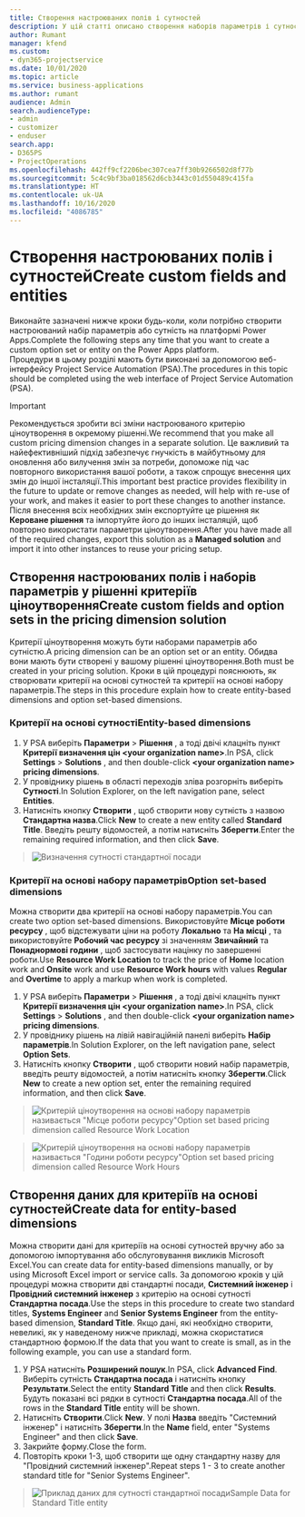 ```yaml
---
title: Створення настроюваних полів і сутностей
description: У цій статті описано створення наборів параметрів і сутностей у власному рішенні на платформі Power Apps.
author: Rumant
manager: kfend
ms.custom:
- dyn365-projectservice
ms.date: 10/01/2020
ms.topic: article
ms.service: business-applications
ms.author: rumant
audience: Admin
search.audienceType:
- admin
- customizer
- enduser
search.app:
- D365PS
- ProjectOperations
ms.openlocfilehash: 442ff9cf2206bec307cea7ff30b9266502d8f77b
ms.sourcegitcommit: 5c4c9bf3ba018562d6cb3443c01d550489c415fa
ms.translationtype: HT
ms.contentlocale: uk-UA
ms.lasthandoff: 10/16/2020
ms.locfileid: "4086785"
---
```

# <a name="create-custom-fields-and-entities"></a><span data-ttu-id="b4b8b-103">Створення настроюваних полів і сутностей</span><span class="sxs-lookup"><span data-stu-id="b4b8b-103">Create custom fields and entities</span></span> 

<span data-ttu-id="b4b8b-104">Виконайте зазначені нижче кроки будь-коли, коли потрібно створити настроюваний набір параметрів або сутність на платформі Power Apps.</span><span class="sxs-lookup"><span data-stu-id="b4b8b-104">Complete the following steps any time that you want to create a custom option set or entity on the Power Apps platform.</span></span>  
<span data-ttu-id="b4b8b-105">Процедури в цьому розділі мають бути виконані за допомогою веб-інтерфейсу Project Service Automation (PSA).</span><span class="sxs-lookup"><span data-stu-id="b4b8b-105">The procedures in this topic should be completed using the web interface of Project Service Automation (PSA).</span></span>

> [!IMPORTANT]
> <span data-ttu-id="b4b8b-106">Рекомендується зробити всі зміни настроюваного критерію ціноутворення в окремому рішенні.</span><span class="sxs-lookup"><span data-stu-id="b4b8b-106">We recommend that you make all custom pricing dimension changes in a separate solution.</span></span> <span data-ttu-id="b4b8b-107">Це важливий та найефективніший підхід забезпечує гнучкість в майбутньому для оновлення або вилучення змін за потреби, допоможе під час повторного використання вашої роботи, а також спрощує внесення цих змін до іншої інсталяції.</span><span class="sxs-lookup"><span data-stu-id="b4b8b-107">This important best practice provides flexibility in the future to update or remove changes as needed, will help with re-use of your work, and makes it easier to port these changes to another instance.</span></span> <span data-ttu-id="b4b8b-108">Після внесення всіх необхідних змін експортуйте це рішення як **Кероване рішення** та імпортуйте його до інших інсталяцій, щоб повторно використати параметри ціноутворення.</span><span class="sxs-lookup"><span data-stu-id="b4b8b-108">After you have made all of the required changes, export this solution as a **Managed solution** and import it into other instances to reuse your pricing setup.</span></span>

  
## <a name="create-custom-fields-and-option-sets-in-the-pricing-dimension-solution"></a><span data-ttu-id="b4b8b-109">Створення настроюваних полів і наборів параметрів у рішенні критеріїв ціноутворення</span><span class="sxs-lookup"><span data-stu-id="b4b8b-109">Create custom fields and option sets in the pricing dimension solution</span></span>

<span data-ttu-id="b4b8b-110">Критерії ціноутворення можуть бути наборами параметрів або сутністю.</span><span class="sxs-lookup"><span data-stu-id="b4b8b-110">A pricing dimension can be an option set or an entity.</span></span> <span data-ttu-id="b4b8b-111">Обидва вони мають бути створені у вашому рішенні ціноутворення.</span><span class="sxs-lookup"><span data-stu-id="b4b8b-111">Both must be created in your pricing solution.</span></span> <span data-ttu-id="b4b8b-112">Кроки в цій процедурі пояснюють, як створювати критерії на основі сутностей та критерії на основі набору параметрів.</span><span class="sxs-lookup"><span data-stu-id="b4b8b-112">The steps in this procedure explain how to create entity-based dimensions and option set-based dimensions.</span></span>

### <a name="entity-based-dimensions"></a><span data-ttu-id="b4b8b-113">Критерії на основі сутності</span><span class="sxs-lookup"><span data-stu-id="b4b8b-113">Entity-based dimensions</span></span>

1. <span data-ttu-id="b4b8b-114">У PSA виберіть **Параметри** > **Рішення** , а тоді двічі клацніть пункт **Критерії визначення цін \<your organization name>**.</span><span class="sxs-lookup"><span data-stu-id="b4b8b-114">In PSA, click **Settings** > **Solutions** , and then double-click **\<your organization name> pricing dimensions**.</span></span>
2. <span data-ttu-id="b4b8b-115">У провіднику рішень в області переходів зліва розгорніть виберіть **Сутності**.</span><span class="sxs-lookup"><span data-stu-id="b4b8b-115">In Solution Explorer, on the left navigation pane, select **Entities**.</span></span>
3. <span data-ttu-id="b4b8b-116">Натисніть кнопку **Створити** , щоб створити нову сутність з назвою **Стандартна назва**.</span><span class="sxs-lookup"><span data-stu-id="b4b8b-116">Click **New** to create a new entity called **Standard Title**.</span></span> <span data-ttu-id="b4b8b-117">Введіть решту відомостей, а потім натисніть **Зберегти**.</span><span class="sxs-lookup"><span data-stu-id="b4b8b-117">Enter the remaining required information, and then click **Save**.</span></span>

> ![Визначення сутності стандартної посади](media/Standard-Title-entity-definition.png)


### <a name="option-set-based-dimensions"></a><span data-ttu-id="b4b8b-119">Критерії на основі набору параметрів</span><span class="sxs-lookup"><span data-stu-id="b4b8b-119">Option set-based dimensions</span></span> 
<span data-ttu-id="b4b8b-120">Можна створити два критерії на основі набору параметрів.</span><span class="sxs-lookup"><span data-stu-id="b4b8b-120">You can create two option set-based dimensions.</span></span> <span data-ttu-id="b4b8b-121">Використовуйте **Місце роботи ресурсу** , щоб відстежувати ціни на роботу **Локально** та **На місці** , та використовуйте **Робочий час ресурсу** зі значенням **Звичайний** та **Понаднормові години** , щоб застосувати націнку по завершенні роботи.</span><span class="sxs-lookup"><span data-stu-id="b4b8b-121">Use **Resource Work Location** to track the price of **Home** location work and **Onsite** work and use **Resource Work hours** with values **Regular** and **Overtime** to apply a markup when work is completed.</span></span>


1. <span data-ttu-id="b4b8b-122">У PSA виберіть **Параметри** > **Рішення** , а тоді двічі клацніть пункт **Критерії визначення цін \<your organization name>**.</span><span class="sxs-lookup"><span data-stu-id="b4b8b-122">In PSA, click **Settings** > **Solutions** , and then double-click  **\<your organization name> pricing dimensions**.</span></span> 
2. <span data-ttu-id="b4b8b-123">У провіднику рішень на лівій навігаційній панелі виберіть **Набір параметрів**.</span><span class="sxs-lookup"><span data-stu-id="b4b8b-123">In Solution Explorer, on the left navigation pane, select  **Option Sets**.</span></span> 
3. <span data-ttu-id="b4b8b-124">Натисніть кнопку **Створити** , щоб створити новий набір параметрів, введіть решту відомостей, а потім натисніть кнопку **Зберегти**.</span><span class="sxs-lookup"><span data-stu-id="b4b8b-124">Click **New** to create a new option set, enter the remaining required information, and then click **Save**.</span></span>

> ![<span data-ttu-id="b4b8b-125">Критерій ціноутворення на основі набору параметрів називається "Місце роботи ресурсу"</span><span class="sxs-lookup"><span data-stu-id="b4b8b-125">Option set based pricing dimension called Resource Work Location</span></span> ](media/Option-set-PD-called-Resource-Work-Location.png)

> ![<span data-ttu-id="b4b8b-126">Критерій ціноутворення на основі набору параметрів називається "Години роботи ресурсу"</span><span class="sxs-lookup"><span data-stu-id="b4b8b-126">Option set based pricing dimension called Resource Work Hours</span></span> ](media/Option-set-PD-called-Resource-Work-Hours.PNG)


## <a name="create-data-for-entity-based-dimensions"></a><span data-ttu-id="b4b8b-127">Створення даних для критеріїв на основі сутностей</span><span class="sxs-lookup"><span data-stu-id="b4b8b-127">Create data for entity-based dimensions</span></span>

<span data-ttu-id="b4b8b-128">Можна створити дані для критеріїв на основі сутностей вручну або за допомогою імпортування або обслуговування викликів Microsoft Excel.</span><span class="sxs-lookup"><span data-stu-id="b4b8b-128">You can create data for entity-based dimensions manually, or by using Microsoft Excel import or service calls.</span></span> <span data-ttu-id="b4b8b-129">За допомогою кроків у цій процедурі можна створити дві стандартні посади, **Системний інженер** і **Провідний системний інженер** з критерію на основі сутності **Стандартна посада**.</span><span class="sxs-lookup"><span data-stu-id="b4b8b-129">Use the steps in this procedure to create two standard titles, **Systems Engineer** and **Senior Systems Engineer** from the entity-based dimension, **Standard Title**.</span></span> <span data-ttu-id="b4b8b-130">Якщо дані, які необхідно створити, невеликі, як у наведеному нижче прикладі, можна скористатися стандартною формою.</span><span class="sxs-lookup"><span data-stu-id="b4b8b-130">If the data that you want to create is small, as in the following example, you can use a standard form.</span></span>

1. <span data-ttu-id="b4b8b-131">У PSA натисніть **Розширений пошук**.</span><span class="sxs-lookup"><span data-stu-id="b4b8b-131">In PSA, click **Advanced Find**.</span></span> <span data-ttu-id="b4b8b-132">Виберіть сутність **Стандартна посада** і натисніть кнопку **Результати**.</span><span class="sxs-lookup"><span data-stu-id="b4b8b-132">Select the entity **Standard Title** and then click **Results**.</span></span> <span data-ttu-id="b4b8b-133">Будуть показані всі рядки в сутності **Стандартна посада**.</span><span class="sxs-lookup"><span data-stu-id="b4b8b-133">All of the rows in the **Standard Title** entity will be shown.</span></span>
2. <span data-ttu-id="b4b8b-134">Натисніть **Створити**.</span><span class="sxs-lookup"><span data-stu-id="b4b8b-134">Click **New**.</span></span> <span data-ttu-id="b4b8b-135">У полі **Назва** введіть "Системний інженер" і натисніть **Зберегти**.</span><span class="sxs-lookup"><span data-stu-id="b4b8b-135">In the **Name** field, enter "Systems Engineer" and then click **Save**.</span></span>
3. <span data-ttu-id="b4b8b-136">Закрийте форму.</span><span class="sxs-lookup"><span data-stu-id="b4b8b-136">Close the form.</span></span> 
4. <span data-ttu-id="b4b8b-137">Повторіть кроки 1-3, щоб створити ще одну стандартну назву для "Провідний системний інженер".</span><span class="sxs-lookup"><span data-stu-id="b4b8b-137">Repeat steps 1 - 3 to create another standard title for "Senior Systems Engineer".</span></span>

> ![<span data-ttu-id="b4b8b-138">Приклад даних для сутності стандартної посади</span><span class="sxs-lookup"><span data-stu-id="b4b8b-138">Sample Data for Standard Title entity</span></span> ](media/ST-data.png)


